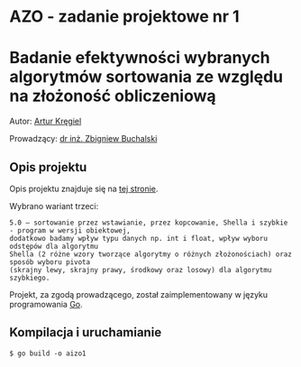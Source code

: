 # AZO - zadanie projektowe nr 1
# Badanie efektywności wybranych algorytmów sortowania ze względu na złożoność obliczeniową

Autor: [Artur Kręgiel](https://github.com/arkregiel)

Prowadzący: [dr inż. Zbigniew Buchalski](https://wit.pwr.edu.pl/wydzial/struktura-organizacyjna/pracownicy/zbigniew-buchalski)

## Opis projektu

Opis projektu znajduje się na [tej stronie](http://dariusz.banasiak.staff.iiar.pwr.wroc.pl/azo/AZO_lista1.pdf).

Wybrano wariant trzeci:

```
5.0 – sortowanie przez wstawianie, przez kopcowanie, Shella i szybkie - program w wersji obiektowej,
dodatkowo badamy wpływ typu danych np. int i float, wpływ wyboru odstępów dla algorytmu
Shella (2 różne wzory tworzące algorytmy o różnych złożonościach) oraz sposób wyboru pivota
(skrajny lewy, skrajny prawy, środkowy oraz losowy) dla algorytmu szybkiego.
```

Projekt, za zgodą prowadzącego, został zaimplementowany w języku programowania [Go](https://go.dev/).

## Kompilacja i uruchamianie

```
$ go build -o aizo1
```
